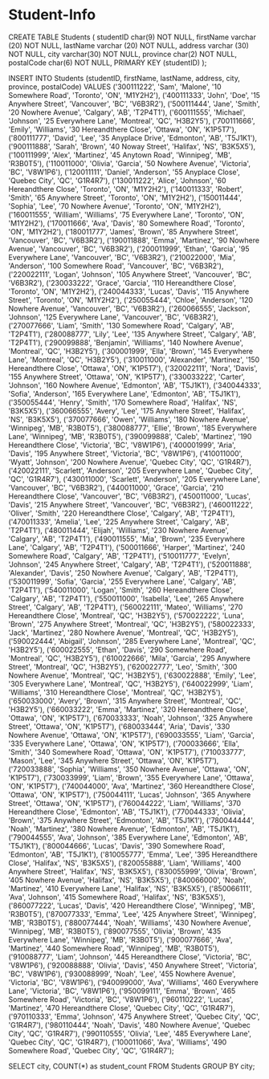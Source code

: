 # Student-Info

CREATE TABLE Students (
                          studentID char(9) NOT NULL,
                          firstName varchar (20) NOT NULL,
                          lastName varchar (20) NOT NULL,
                          address varchar (30) NOT NULL,
                          city varchar(30) NOT NULL,
                          province char(2) NOT NULL,
                          postalCode char(6) NOT NULL,
                          PRIMARY KEY (studentID)
);

INSERT INTO Students (studentID, firstName, lastName, address, city, province, postalCode)
VALUES
    ('300111222', 'Sam', 'Malone', '10 Somewhere Road', 'Toronto', 'ON', 'M1Y2H2'),
    ('400111333', 'John', 'Doe', '15 Anywhere Street', 'Vancouver', 'BC', 'V6B3R2'),
    ('500111444', 'Jane', 'Smith', '20 Nowhere Avenue', 'Calgary', 'AB', 'T2P4T1'),
    ('600111555', 'Michael', 'Johnson', '25 Everywhere Lane', 'Montreal', 'QC', 'H3B2Y5'),
    ('700111666', 'Emily', 'Williams', '30 Hereandthere Close', 'Ottawa', 'ON', 'K1P5T7'),
    ('800111777', 'David', 'Lee', '35 Anyplace Drive', 'Edmonton', 'AB', 'T5J1K1'),
    ('900111888', 'Sarah', 'Brown', '40 Noway Street', 'Halifax', 'NS', 'B3K5X5'),
    ('100111999', 'Alex', 'Martinez', '45 Anytown Road', 'Winnipeg', 'MB', 'R3B0T5'),
    ('110011000', 'Olivia', 'Garcia', '50 Nowhere Avenue', 'Victoria', 'BC', 'V8W1P6'),
    ('120011111', 'Daniel', 'Anderson', '55 Anyplace Close', 'Quebec City', 'QC', 'G1R4R7'),
    ('130011222', 'Alice', 'Johnson', '60 Hereandthere Close', 'Toronto', 'ON', 'M1Y2H2'),
    ('140011333', 'Robert', 'Smith', '65 Anywhere Street', 'Toronto', 'ON', 'M1Y2H2'),
    ('150011444', 'Sophia', 'Lee', '70 Nowhere Avenue', 'Toronto', 'ON', 'M1Y2H2'),
    ('160011555', 'William', 'Williams', '75 Everywhere Lane', 'Toronto', 'ON', 'M1Y2H2'),
    ('170011666', 'Ava', 'Davis', '80 Somewhere Road', 'Toronto', 'ON', 'M1Y2H2'),
    ('180011777', 'James', 'Brown', '85 Anywhere Street', 'Vancouver', 'BC', 'V6B3R2'),
    ('190011888', 'Emma', 'Martinez', '90 Nowhere Avenue', 'Vancouver', 'BC', 'V6B3R2'),
    ('200011999', 'Ethan', 'Garcia', '95 Everywhere Lane', 'Vancouver', 'BC', 'V6B3R2'),
    ('210022000', 'Mia', 'Anderson', '100 Somewhere Road', 'Vancouver', 'BC', 'V6B3R2'),
    ('220022111', 'Logan', 'Johnson', '105 Anywhere Street', 'Vancouver', 'BC', 'V6B3R2'),
    ('230033222', 'Grace', 'Garcia', '110 Hereandthere Close', 'Toronto', 'ON', 'M1Y2H2'),
    ('240044333', 'Lucas', 'Davis', '115 Anywhere Street', 'Toronto', 'ON', 'M1Y2H2'),
    ('250055444', 'Chloe', 'Anderson', '120 Nowhere Avenue', 'Vancouver', 'BC', 'V6B3R2'),
    ('260066555', 'Jackson', 'Johnson', '125 Everywhere Lane', 'Vancouver', 'BC', 'V6B3R2'),
    ('270077666', 'Liam', 'Smith', '130 Somewhere Road', 'Calgary', 'AB', 'T2P4T1'),
    ('280088777', 'Lily', 'Lee', '135 Anywhere Street', 'Calgary', 'AB', 'T2P4T1'),
    ('290099888', 'Benjamin', 'Williams', '140 Nowhere Avenue', 'Montreal', 'QC', 'H3B2Y5'),
    ('300001999', 'Ella', 'Brown', '145 Everywhere Lane', 'Montreal', 'QC', 'H3B2Y5'),
    ('310011000', 'Alexander', 'Martinez', '150 Hereandthere Close', 'Ottawa', 'ON', 'K1P5T7'),
    ('320022111', 'Nora', 'Davis', '155 Anywhere Street', 'Ottawa', 'ON', 'K1P5T7'),
    ('330033222', 'Carter', 'Johnson', '160 Nowhere Avenue', 'Edmonton', 'AB', 'T5J1K1'),
    ('340044333', 'Sofia', 'Anderson', '165 Everywhere Lane', 'Edmonton', 'AB', 'T5J1K1'),
    ('350055444', 'Henry', 'Smith', '170 Somewhere Road', 'Halifax', 'NS', 'B3K5X5'),
    ('360066555', 'Avery', 'Lee', '175 Anywhere Street', 'Halifax', 'NS', 'B3K5X5'),
    ('370077666', 'Owen', 'Williams', '180 Nowhere Avenue', 'Winnipeg', 'MB', 'R3B0T5'),
    ('380088777', 'Ellie', 'Brown', '185 Everywhere Lane', 'Winnipeg', 'MB', 'R3B0T5'),
    ('390099888', 'Caleb', 'Martinez', '190 Hereandthere Close', 'Victoria', 'BC', 'V8W1P6'),
    ('400001999', 'Aria', 'Davis', '195 Anywhere Street', 'Victoria', 'BC', 'V8W1P6'),
    ('410011000', 'Wyatt', 'Johnson', '200 Nowhere Avenue', 'Quebec City', 'QC', 'G1R4R7'),
    ('420022111', 'Scarlett', 'Anderson', '205 Everywhere Lane', 'Quebec City', 'QC', 'G1R4R7'),
    ('430011000', 'Scarlett', 'Anderson', '205 Everywhere Lane', 'Vancouver', 'BC', 'V6B3R2'),
    ('440011000', 'Grace', 'Garcia', '210 Hereandthere Close', 'Vancouver', 'BC', 'V6B3R2'),
    ('450011000', 'Lucas', 'Davis', '215 Anywhere Street', 'Vancouver', 'BC', 'V6B3R2'),
    ('460011222', 'Oliver', 'Smith', '220 Hereandthere Close', 'Calgary', 'AB', 'T2P4T1'),
    ('470011333', 'Amelia', 'Lee', '225 Anywhere Street', 'Calgary', 'AB', 'T2P4T1'),
    ('480011444', 'Elijah', 'Williams', '230 Nowhere Avenue', 'Calgary', 'AB', 'T2P4T1'),
    ('490011555', 'Mia', 'Brown', '235 Everywhere Lane', 'Calgary', 'AB', 'T2P4T1'),
    ('500011666', 'Harper', 'Martinez', '240 Somewhere Road', 'Calgary', 'AB', 'T2P4T1'),
    ('510011777', 'Evelyn', 'Johnson', '245 Anywhere Street', 'Calgary', 'AB', 'T2P4T1'),
    ('520011888', 'Alexander', 'Davis', '250 Nowhere Avenue', 'Calgary', 'AB', 'T2P4T1'),
    ('530011999', 'Sofia', 'Garcia', '255 Everywhere Lane', 'Calgary', 'AB', 'T2P4T1'),
    ('540011000', 'Logan', 'Smith', '260 Hereandthere Close', 'Calgary', 'AB', 'T2P4T1'),
    ('550011000', 'Isabella', 'Lee', '265 Anywhere Street', 'Calgary', 'AB', 'T2P4T1'),
    ('560022111', 'Mateo', 'Williams', '270 Hereandthere Close', 'Montreal', 'QC', 'H3B2Y5'),
    ('570022222', 'Luna', 'Brown', '275 Anywhere Street', 'Montreal', 'QC', 'H3B2Y5'),
    ('580022333', 'Jack', 'Martinez', '280 Nowhere Avenue', 'Montreal', 'QC', 'H3B2Y5'),
    ('590022444', 'Abigail', 'Johnson', '285 Everywhere Lane', 'Montreal', 'QC', 'H3B2Y5'),
    ('600022555', 'Ethan', 'Davis', '290 Somewhere Road', 'Montreal', 'QC', 'H3B2Y5'),
    ('610022666', 'Mila', 'Garcia', '295 Anywhere Street', 'Montreal', 'QC', 'H3B2Y5'),
    ('620022777', 'Leo', 'Smith', '300 Nowhere Avenue', 'Montreal', 'QC', 'H3B2Y5'),
    ('630022888', 'Emily', 'Lee', '305 Everywhere Lane', 'Montreal', 'QC', 'H3B2Y5'),
    ('640022999', 'Liam', 'Williams', '310 Hereandthere Close', 'Montreal', 'QC', 'H3B2Y5'),
    ('650033000', 'Avery', 'Brown', '315 Anywhere Street', 'Montreal', 'QC', 'H3B2Y5'),
    ('660033222', 'Emma', 'Martinez', '320 Hereandthere Close', 'Ottawa', 'ON', 'K1P5T7'),
    ('670033333', 'Noah', 'Johnson', '325 Anywhere Street', 'Ottawa', 'ON', 'K1P5T7'),
    ('680033444', 'Aria', 'Davis', '330 Nowhere Avenue', 'Ottawa', 'ON', 'K1P5T7'),
    ('690033555', 'Liam', 'Garcia', '335 Everywhere Lane', 'Ottawa', 'ON', 'K1P5T7'),
    ('700033666', 'Ella', 'Smith', '340 Somewhere Road', 'Ottawa', 'ON', 'K1P5T7'),
    ('710033777', 'Mason', 'Lee', '345 Anywhere Street', 'Ottawa', 'ON', 'K1P5T7'),
    ('720033888', 'Sophia', 'Williams', '350 Nowhere Avenue', 'Ottawa', 'ON', 'K1P5T7'),
    ('730033999', 'Liam', 'Brown', '355 Everywhere Lane', 'Ottawa', 'ON', 'K1P5T7'),
    ('740044000', 'Ava', 'Martinez', '360 Hereandthere Close', 'Ottawa', 'ON', 'K1P5T7'),
    ('750044111', 'Lucas', 'Johnson', '365 Anywhere Street', 'Ottawa', 'ON', 'K1P5T7'),
    ('760044222', 'Liam', 'Williams', '370 Hereandthere Close', 'Edmonton', 'AB', 'T5J1K1'),
    ('770044333', 'Olivia', 'Brown', '375 Anywhere Street', 'Edmonton', 'AB', 'T5J1K1'),
    ('780044444', 'Noah', 'Martinez', '380 Nowhere Avenue', 'Edmonton', 'AB', 'T5J1K1'),
    ('790044555', 'Ava', 'Johnson', '385 Everywhere Lane', 'Edmonton', 'AB', 'T5J1K1'),
    ('800044666', 'Lucas', 'Davis', '390 Somewhere Road', 'Edmonton', 'AB', 'T5J1K1'),
    ('810055777', 'Emma', 'Lee', '395 Hereandthere Close', 'Halifax', 'NS', 'B3K5X5'),
    ('820055888', 'Liam', 'Williams', '400 Anywhere Street', 'Halifax', 'NS', 'B3K5X5'),
    ('830055999', 'Olivia', 'Brown', '405 Nowhere Avenue', 'Halifax', 'NS', 'B3K5X5'),
    ('840066000', 'Noah', 'Martinez', '410 Everywhere Lane', 'Halifax', 'NS', 'B3K5X5'),
    ('850066111', 'Ava', 'Johnson', '415 Somewhere Road', 'Halifax', 'NS', 'B3K5X5'),
    ('860077222', 'Lucas', 'Davis', '420 Hereandthere Close', 'Winnipeg', 'MB', 'R3B0T5'),
    ('870077333', 'Emma', 'Lee', '425 Anywhere Street', 'Winnipeg', 'MB', 'R3B0T5'),
    ('880077444', 'Noah', 'Williams', '430 Nowhere Avenue', 'Winnipeg', 'MB', 'R3B0T5'),
    ('890077555', 'Olivia', 'Brown', '435 Everywhere Lane', 'Winnipeg', 'MB', 'R3B0T5'),
    ('900077666', 'Ava', 'Martinez', '440 Somewhere Road', 'Winnipeg', 'MB', 'R3B0T5'),
    ('910088777', 'Liam', 'Johnson', '445 Hereandthere Close', 'Victoria', 'BC', 'V8W1P6'),
    ('920088888', 'Olivia', 'Davis', '450 Anywhere Street', 'Victoria', 'BC', 'V8W1P6'),
    ('930088999', 'Noah', 'Lee', '455 Nowhere Avenue', 'Victoria', 'BC', 'V8W1P6'),
    ('940099000', 'Ava', 'Williams', '460 Everywhere Lane', 'Victoria', 'BC', 'V8W1P6'),
    ('950099111', 'Emma', 'Brown', '465 Somewhere Road', 'Victoria', 'BC', 'V8W1P6'),
    ('960110222', 'Lucas', 'Martinez', '470 Hereandthere Close', 'Quebec City', 'QC', 'G1R4R7'),
    ('970110333', 'Emma', 'Johnson', '475 Anywhere Street', 'Quebec City', 'QC', 'G1R4R7'),
    ('980110444', 'Noah', 'Davis', '480 Nowhere Avenue', 'Quebec City', 'QC', 'G1R4R7'),
    ('990110555', 'Olivia', 'Lee', '485 Everywhere Lane', 'Quebec City', 'QC', 'G1R4R7'),
    ('100011066', 'Ava', 'Williams', '490 Somewhere Road', 'Quebec City', 'QC', 'G1R4R7');

SELECT city, COUNT(*) as student_count
FROM Students
GROUP BY city;

